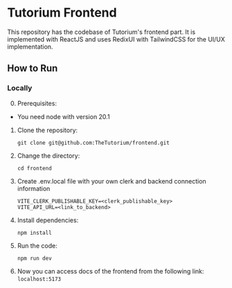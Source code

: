 # Tutorium Frontend
This repository has the codebase of Tutorium's frontend part. It is implemented with ReactJS and uses RedixUI with TailwindCSS for the UI/UX implementation.
## How to Run
### Locally
0. Prerequisites:
  - You need node with version 20.1
1. Clone the repository:
    ```shell
    git clone git@github.com:TheTutorium/frontend.git
2. Change the directory:
    ```shell
    cd frontend
3. Create .env.local file with your own clerk and backend connection information
    ```
    VITE_CLERK_PUBLISHABLE_KEY=<clerk_publishable_key>
    VITE_API_URL=<link_to_backend>
4. Install dependencies:
    ```shell
    npm install
5. Run the code:
    ```shell
    npm run dev
6. Now you can access docs of the frontend from the following link:  
    `localhost:5173`
